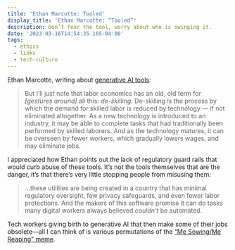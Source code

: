 ```yaml
---
title: 'Ethan Marcotte: Tooled'
display_title: 'Ethan Marcotte: “Tooled”'
description: Don’t fear the tool, worry about who is swinging it.
date: '2023-03-16T14:54:35.165-04:00'
tags:
  - ethics
  - links
  - tech-culture
---
```


Ethan Marcotte, writing about [generative AI tools](https://ethanmarcotte.com/wrote/tooled/):

> But I’ll just note that labor economics has an old, old term for *[gestures around]* all this: *de-skilling*. De-skilling is the process by which the demand for skilled labor is reduced by technology — if not eliminated altogether. As a new technology is introduced to an industry, it may be able to complete tasks that had traditionally been performed by skilled laborers. And as the technology matures, it can be overseen by fewer workers, which gradually lowers wages, and may eliminate jobs.

I appreciated how Ethan points out the lack of regulatory guard rails that would curb abuse of these tools. It’s not the tools themselves that are the danger, it’s that there’s very little stopping people from misusing them:

> …these utilities are being created in a country that has minimal regulatory oversight, few privacy safeguards, and even fewer labor protections. And the makers of this software promise it can do tasks many digital workers always believed *couldn’t* be automated. 

Tech workers giving birth to generative AI that then make some of their jobs obsolete—all I can think of is various permutations of the [“Me Sowing/Me Reaping” meme](https://knowyourmeme.com/memes/me-sowing-me-reaping).
